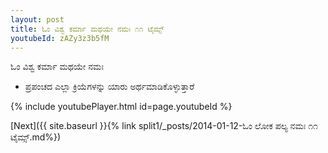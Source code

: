```yaml
---
layout: post
title: ಓಂ ವಿಶ್ವ ಕರ್ಮಾ ಮಥಯೇ ನಮಃ ೧೧ ಟೈಮ್ಸ್
youtubeId: zAZy3z3b5fM
---
```

 
 
 ಓಂ ವಿಶ್ವ ಕರ್ಮಾ ಮಥಯೇ ನಮಃ  
 
 -  ಪ್ರಪಂಚದ ಎಲ್ಲಾ ಕ್ರಿಯೆಗಳನ್ನು ಯಾರು ಅರ್ಥಮಾಡಿಕೊಳ್ಳುತ್ತಾರೆ 
 
  
 
  
 
 
 
 
 
 


{% include youtubePlayer.html id=page.youtubeId %}
 
[Next]({{ site.baseurl }}{% link  split1/_posts/2014-01-12-ಓಂ ಲೋಕ ಪಲ್ಯ ನಮಃ ೧೧ ಟೈಮ್ಸ್.md%})
 
